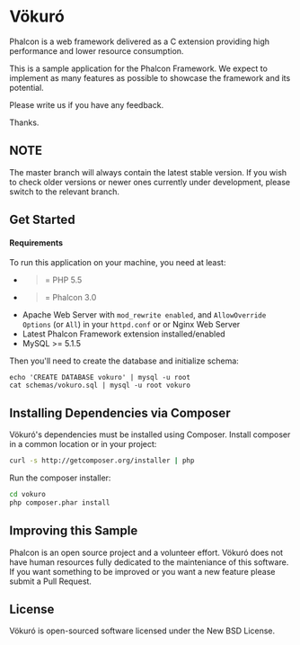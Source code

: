 Vökuró
======

Phalcon is a web framework delivered as a C extension providing high performance and lower resource consumption.

This is a sample application for the Phalcon Framework. We expect to implement as many features as possible to showcase the framework and its potential.

Please write us if you have any feedback.

Thanks.

NOTE
----
The master branch will always contain the latest stable version. If you wish to check older versions or newer ones currently under development, please switch to the relevant branch.

Get Started
-----------

#### Requirements

To run this application on your machine, you need at least:

* >= PHP 5.5
* >= Phalcon 3.0
* Apache Web Server with `mod_rewrite enabled`, and `AllowOverride Options` (or `All`) in your `httpd.conf` or or Nginx Web Server
* Latest Phalcon Framework extension installed/enabled
* MySQL >= 5.1.5

Then you'll need to create the database and initialize schema:

    echo 'CREATE DATABASE vokuro' | mysql -u root
    cat schemas/vokuro.sql | mysql -u root vokuro

Installing Dependencies via Composer
------------------------------------
Vökuró's dependencies must be installed using Composer. Install composer in a common location or in your project:

```bash
curl -s http://getcomposer.org/installer | php
```

Run the composer installer:

```bash
cd vokuro
php composer.phar install
```

Improving this Sample
---------------------
Phalcon is an open source project and a volunteer effort. Vökuró does not have human resources fully dedicated to the mainteniance of this software. If you want something to be improved or you want a new feature please submit a Pull Request.

License
-------
Vökuró is open-sourced software licensed under the New BSD License.
